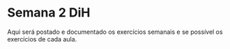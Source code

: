 # Semana 2 DiH

Aqui será postado e documentado os exercícios semanais e se possível os exercícios de cada aula.
